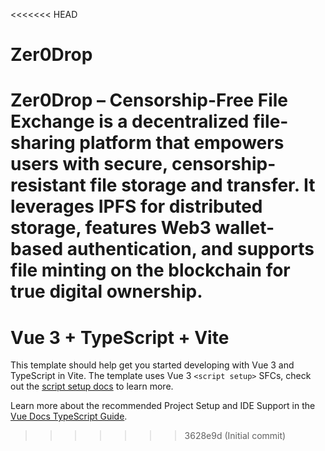 <<<<<<< HEAD
# Zer0Drop
Zer0Drop – Censorship-Free File Exchange is a decentralized file-sharing platform that empowers users with secure, censorship-resistant file storage and transfer. It leverages IPFS for distributed storage, features Web3 wallet-based authentication, and supports file minting on the blockchain for true digital ownership.
=======
# Vue 3 + TypeScript + Vite

This template should help get you started developing with Vue 3 and TypeScript in Vite. The template uses Vue 3 `<script setup>` SFCs, check out the [script setup docs](https://v3.vuejs.org/api/sfc-script-setup.html#sfc-script-setup) to learn more.

Learn more about the recommended Project Setup and IDE Support in the [Vue Docs TypeScript Guide](https://vuejs.org/guide/typescript/overview.html#project-setup).
>>>>>>> 3628e9d (Initial commit)

